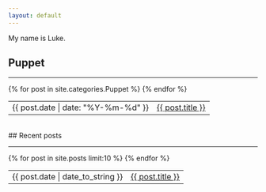```yaml
---
layout: default
---
```


My name is Luke.

## Puppet
<hr />
<table>
{% for post in site.categories.Puppet %}
<tr>
<td><span>{{ post.date | date: "%Y-%m-%d" }}</span></td>
<td><a href="{{ post.url }}">{{ post.title }}</a></td>
</tr>
{% endfor %}
</table>
<br />
## Recent posts
<hr />
<table>
{% for post in site.posts limit:10 %}
<tr>
<td><span>{{ post.date | date_to_string }}</span></td>
<td><a href="{{ post.url }}">{{ post.title }}</a></td>
</tr>
{% endfor %}
</table>
